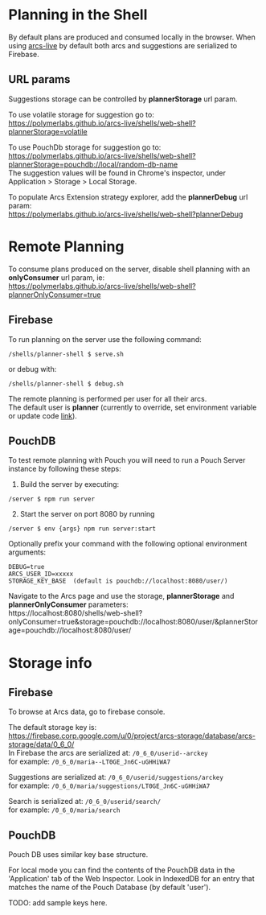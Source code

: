 # Planning in the Shell

By default plans are produced and consumed locally in the browser.
When using [arcs-live](https://polymerlabs.github.io/arcs-live/shells/web-shell) by default both arcs and suggestions are serialized to Firebase.

## URL params
Suggestions storage can be controlled by **plannerStorage** url param. 

To use volatile storage for suggestion go to:  
https://polymerlabs.github.io/arcs-live/shells/web-shell?plannerStorage=volatile

To use PouchDb storage for suggestion go to:  
https://polymerlabs.github.io/arcs-live/shells/web-shell?plannerStorage=pouchdb://local/random-db-name  
The suggestion values will be found in Chrome's inspector, under Application > Storage > Local Storage.


To populate Arcs Extension strategy explorer, add the **plannerDebug** url param:  
https://polymerlabs.github.io/arcs-live/shells/web-shell?plannerDebug

# Remote Planning 
To consume plans produced on the server, disable shell planning with an **onlyConsumer** url param, ie:  
https://polymerlabs.github.io/arcs-live/shells/web-shell?plannerOnlyConsumer=true

## Firebase
To run planning on the server use the following command:

```
/shells/planner-shell $ serve.sh
```
or debug with:
```
/shells/planner-shell $ debug.sh
```

The remote planning is performed per user for all their arcs.  
The default user is **planner** (currently to override, set environment variable or update code [link](https://github.com/PolymerLabs/arcs/blob/master/shells/planner-shell/index.js#L23)).

## PouchDB
To test remote planning with Pouch you will need to run a Pouch Server instance by following these steps:

1. Build the server by executing:
```
/server $ npm run server
```
2. Start the server on port 8080 by running 
```
/server $ env {args} npm run server:start
```
Optionally prefix your command with the following optional environment arguments:
```
DEBUG=true
ARCS_USER_ID=xxxxx
STORAGE_KEY_BASE  (default is pouchdb://localhost:8080/user/)
```
Navigate to the Arcs page and use the storage, **plannerStorage** and **plannerOnlyConsumer** parameters:  
https://localhost:8080/shells/web-shell?onlyConsumer=true&storage=pouchdb://localhost:8080/user/&plannerStorage=pouchdb://localhost:8080/user/


# Storage info
## Firebase
To browse at Arcs data, go to firebase console.

The default storage key is:
https://firebase.corp.google.com/u/0/project/arcs-storage/database/arcs-storage/data/0_6_0/  
In Firebase the arcs are serialized at:
`/0_6_0/userid--arckey`  
for example:
`/0_6_0/maria--LT0GE_Jn6C-uGHHiWA7`

Suggestions are serialized at: `/0_6_0/userid/suggestions/arckey`  
for example:
`/0_6_0/maria/suggestions/LT0GE_Jn6C-uGHHiWA7`

Search is serialized at: `/0_6_0/userid/search/`  
for example: `/0_6_0/maria/search`

## PouchDB
Pouch DB uses similar key base structure.

For local mode you can find the contents of the PouchDB data in the 'Application' tab of the Web Inspector. Look in IndexedDB for an entry that matches the name of the Pouch Database (by default 'user').

TODO: add sample keys here.

